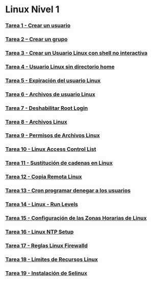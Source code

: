 # Linux Nivel 1

### [Tarea 1 - Crear un usuario](https://github.com/javi-rod/kodekloud-engineer-tasks/tree/master/ESP/LINUX/LinuxN1/Tarea01.md)

### [Tarea 2 – Crear un grupo](https://github.com/javi-rod/kodekloud-engineer-tasks/tree/master/ESP/LINUX/LinuxN1/Tarea02.md)

### [Tarea 3 - Crear un Usuario Linux con shell no interactiva](https://github.com/javi-rod/kodekloud-engineer-tasks/tree/master/ESP/LINUX/LinuxN1/Tarea03.md)

### [Tarea 4 - Usuario Linux sin directorio home](https://github.com/javi-rod/kodekloud-engineer-tasks/tree/master/ESP/LINUX/LinuxN1/Tarea04.md)

### [Tarea 5 - Expiración del usuario Linux](https://github.com/javi-rod/kodekloud-engineer-tasks/tree/master/ESP/LINUX/LinuxN1/Tarea05.md)

### [Tarea 6 - Archivos de usuario Linux](https://github.com/javi-rod/kodekloud-engineer-tasks/tree/master/ESP/LINUX/LinuxN1/Tarea06.md)

### [Tarea 7 - Deshabilitar Root Login](https://github.com/javi-rod/kodekloud-engineer-tasks/tree/master/ESP/LINUX/LinuxN1/Tarea07.md)

### [Tarea 8 - Archivos Linux](https://github.com/javi-rod/kodekloud-engineer-tasks/tree/master/ESP/LINUX/LinuxN1/Tarea08.md)

### [Tarea 9 - Permisos de Archivos Linux](https://github.com/javi-rod/kodekloud-engineer-tasks/tree/master/ESP/LINUX/LinuxN1/Tarea09.md)

### [Tarea 10 - Linux Access Control List](https://github.com/javi-rod/kodekloud-engineer-tasks/tree/master/ESP/LINUX/LinuxN1/Tarea10.md)

### [Tarea 11 - Sustitución de cadenas en Linux](https://github.com/javi-rod/kodekloud-engineer-tasks/tree/master/ESP/LINUX/LinuxN1/Tarea11.md)

### [Tarea 12 - Copia Remota Linux](https://github.com/javi-rod/kodekloud-engineer-tasks/tree/master/ESP/LINUX/LinuxN1/Tarea12.md)

### [Tarea 13 - Cron programar denegar a los usuarios](https://github.com/javi-rod/kodekloud-engineer-tasks/tree/master/ESP/LINUX/LinuxN1/Tarea13.md)

### [Tarea 14 - Linux - Run Levels](https://github.com/javi-rod/kodekloud-engineer-tasks/tree/master/ESP/LINUX/LinuxN1/Tarea14.md)

### [Tarea 15 - Configuración de las Zonas Horarias de Linux](https://github.com/javi-rod/kodekloud-engineer-tasks/tree/master/ESP/LINUX/LinuxN1/Tarea15.md)

### [Tarea 16 - Linux NTP Setup](https://github.com/javi-rod/kodekloud-engineer-tasks/tree/master/ESP/LINUX/LinuxN1/Tarea16.md)

### [Tarea 17 - Reglas Linux Firewalld](https://github.com/javi-rod/kodekloud-engineer-tasks/tree/master/ESP/LINUX/LinuxN1/Tarea17.md)

### [Tarea 18 - Límites de Recursos Linux](https://github.com/javi-rod/kodekloud-engineer-tasks/tree/master/ESP/LINUX/LinuxN1/Tarea18.md)

### [Tarea 19 - Instalación de Selinux](https://github.com/javi-rod/kodekloud-engineer-tasks/tree/master/ESP/LINUX/LinuxN1/Tarea19.md)
